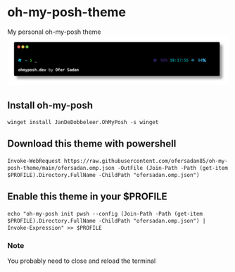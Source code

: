 # oh-my-posh-theme
My personal oh-my-posh theme
![example.png](https://github.com/ofersadan85/oh-my-posh-theme/blob/main/example.png?raw=true)

## Install oh-my-posh
    winget install JanDeDobbeleer.OhMyPosh -s winget
    
## Download this theme with powershell
    Invoke-WebRequest https://raw.githubusercontent.com/ofersadan85/oh-my-posh-theme/main/ofersadan.omp.json -OutFile (Join-Path -Path (get-item $PROFILE).Directory.FullName -ChildPath "ofersadan.omp.json")
    
## Enable this theme in your $PROFILE
    echo "oh-my-posh init pwsh --config (Join-Path -Path (get-item $PROFILE).Directory.FullName -ChildPath "ofersadan.omp.json") | Invoke-Expression" >> $PROFILE
    
### Note
You probably need to close and reload the terminal
